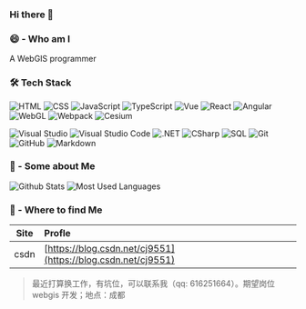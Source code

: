 ### Hi there 👋


### 😄 - Who am I

A WebGIS programmer

### 🛠 Tech Stack

![HTML](https://img.shields.io/badge/-HTML-05122A?style=flat&logo=HTML5)
![CSS](https://img.shields.io/badge/-CSS-05122A?style=flat&logo=CSS3&logoColor=1572B6)
![JavaScript](https://img.shields.io/badge/-JavaScript-05122A?style=flat&logo=javascript)
![TypeScript](https://img.shields.io/npm/types/typescript)
![Vue](https://img.shields.io/badge/-Vue-%232C3A42?style=flat-square&logo=Vue)
![React](https://img.shields.io/badge/-React-%23282C34?style=flat-square&logo=react)
![Angular](https://img.shields.io/badge/-Angular-%232C3A42?style=flat-square&logo=Angular)
![WebGL](https://img.shields.io/badge/-WebGL-%23990000?style=flat-square&logo=webgl&logoColor=ffffff)
![Webpack](https://img.shields.io/badge/-Webpack-%232C3A42?style=flat-square&logo=webpack)
![Cesium](https://img.shields.io/badge/-Cesium-%232C3A42?style=flat-square&logo=Cesium)

![Visual Studio](https://img.shields.io/badge/-Visual%20Studio-05122A?style=flat&logo=visual-studio&logoColor=AB75E9)
![Visual Studio Code](https://img.shields.io/badge/-Visual%20Studio%20Code-05122A?style=flat&logo=visual-studio-code&logoColor=007ACC)
![.NET](https://img.shields.io/badge/-.NET-05122A?style=flat&logo=.NET)
![CSharp](https://img.shields.io/badge/-CSharp-05122A?style=flat&logo=c#)
![SQL](https://img.shields.io/badge/-SQL-05122A?style=flat&logo=mysql)
![Git](https://img.shields.io/badge/-Git-05122A?style=flat&logo=git)
![GitHub](https://img.shields.io/badge/-GitHub-05122A?style=flat&logo=github)
![Markdown](https://img.shields.io/badge/-Markdown-05122A?style=flat&logo=markdown)

### 💬 - Some about Me

![Github Stats](https://github-readme-stats.vercel.app/api?username=jiegiser&show_icons=true&count_private=true)
![Most Used Languages](https://github-readme-stats.vercel.app/api/top-langs/?username=jiegiser&layout=compact)

### 🌱 - Where to find Me

|   Site   | Profle                                                      |
| :------: | :------------------------------------------------------------ |
|  csdn  | [https://blog.csdn.net/cj9551](https://blog.csdn.net/cj9551) |


> 最近打算换工作，有坑位，可以联系我（qq: 616251664）。期望岗位 webgis 开发；地点：成都
